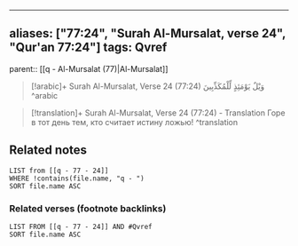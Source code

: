 
---
aliases: ["77:24", "Surah Al-Mursalat, verse 24", "Qur'an 77:24"]
tags: Qvref
---

parent:: [[q - Al-Mursalat (77)|Al-Mursalat]]

> [!arabic]+ Surah Al-Mursalat, Verse 24 (77:24)
> <span class="quran-arabic">وَيْلٌ يَوْمَئِذٍ لِّلْمُكَذِّبِينَ</span>
^arabic

> [!translation]+ Surah Al-Mursalat, Verse 24 (77:24) - Translation
> Горе в тот день тем, кто считает истину ложью!
^translation



## Related notes
```dataview
LIST from [[q - 77 - 24]]
WHERE !contains(file.name, "q - ")
SORT file.name ASC
```

### Related verses (footnote backlinks)
```dataview
LIST FROM [[q - 77 - 24]] AND #Qvref
SORT file.name ASC
```

